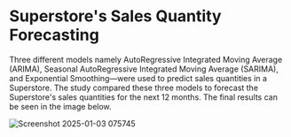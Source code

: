 # Superstore's Sales Quantity Forecasting
Three different models namely AutoRegressive Integrated Moving Average (ARIMA), Seasonal AutoRegressive Integrated Moving Average (SARIMA), and Exponential Smoothing—were used to predict sales quantities in a Superstore. The study compared these three models to forecast the Superstore's sales quantities for the next 12 months. The final results can be seen in the image below.

![Screenshot 2025-01-03 075745](https://github.com/user-attachments/assets/42b0b610-cb5a-4692-8156-b3a913fa67af)





